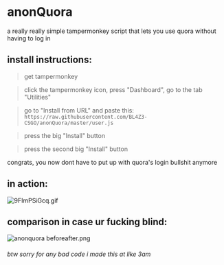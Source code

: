# anonQuora
a really really simple tampermonkey script that lets you use quora without having to log in

## install instructions:
> get tampermonkey

> click the tampermonkey icon, press "Dashboard", go to the tab "Utilities"

> go to "Install from URL" and paste this: `https://raw.githubusercontent.com/BL4Z3-CSGO/anonQuora/master/user.js`

> press the big "Install" button

> press the second big "Install" button

congrats, you now dont have to put up with quora's login bullshit anymore

## in action:
![9FImPSiGcq.gif](https://i.imgur.com/2Ef93yc.gif)

## comparison in case ur fucking blind:
![anonquora beforeafter.png](https://i.imgur.com/BUUEYkd.png)


###### btw sorry for any bad code i made this at like 3am
